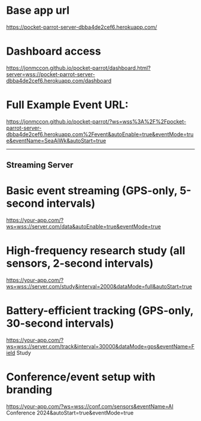 

# Base app url
https://pocket-parrot-server-dbba4de2cef6.herokuapp.com/


# Dashboard access
https://jonmccon.github.io/pocket-parrot/dashboard.html?server=wss://pocket-parrot-server-dbba4de2cef6.herokuapp.com/dashboard


# Full Example Event URL:  
https://jonmccon.github.io/pocket-parrot/?ws=wss%3A%2F%2Fpocket-parrot-server-dbba4de2cef6.herokuapp.com%2Fevent&autoEnable=true&eventMode=true&eventName=SeaAiWk&autoStart=true



---------------------------------------------------------------------------------------------

## Streaming Server

# Basic event streaming (GPS-only, 5-second intervals)
https://your-app.com/?ws=wss://server.com/data&autoEnable=true&eventMode=true

# High-frequency research study (all sensors, 2-second intervals)
https://your-app.com/?ws=wss://server.com/study&interval=2000&dataMode=full&autoStart=true

# Battery-efficient tracking (GPS-only, 30-second intervals)
https://your-app.com/?ws=wss://server.com/track&interval=30000&dataMode=gps&eventName=Field Study

# Conference/event setup with branding
https://your-app.com/?ws=wss://conf.com/sensors&eventName=AI Conference 2024&autoStart=true&eventMode=true